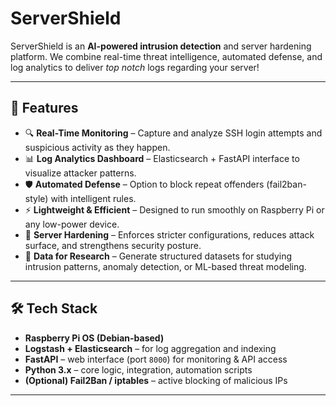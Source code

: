 # ServerShield  

ServerShield is an **AI-powered intrusion detection** and server hardening platform. We combine real-time threat intelligence, automated defense, and log analytics to deliver *top notch* logs regarding your server!
  

---

## 🚀 Features  

- 🔍 **Real-Time Monitoring** – Capture and analyze SSH login attempts and suspicious activity as they happen.  
- 📊 **Log Analytics Dashboard** – Elasticsearch + FastAPI interface to visualize attacker patterns.  
- 🛡️ **Automated Defense** – Option to block repeat offenders (fail2ban-style) with intelligent rules.  
- ⚡ **Lightweight & Efficient** – Designed to run smoothly on Raspberry Pi or any low-power device.  
- 🔐 **Server Hardening** – Enforces stricter configurations, reduces attack surface, and strengthens security posture.  
- 🧠 **Data for Research** – Generate structured datasets for studying intrusion patterns, anomaly detection, or ML-based threat modeling.  

---

## 🛠️ Tech Stack  

- **Raspberry Pi OS (Debian-based)**  
- **Logstash + Elasticsearch** – for log aggregation and indexing  
- **FastAPI** – web interface (port `8000`) for monitoring & API access  
- **Python 3.x** – core logic, integration, automation scripts  
- **(Optional) Fail2Ban / iptables** – active blocking of malicious IPs  

---
